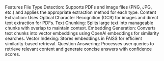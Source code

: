 Features
File Type Detection: Supports PDFs and image files (PNG, JPG, etc.) and applies the appropriate extraction method for each type.
Content Extraction: Uses Optical Character Recognition (OCR) for images and direct text extraction for PDFs.
Text Chunking: Splits large text into manageable chunks with overlap to maintain context.
Embedding Generation: Converts text chunks into vector embeddings using OpenAI embeddings for similarity searches.
Vector Indexing: Stores embeddings in FAISS for efficient similarity-based retrieval.
Question Answering: Processes user queries to retrieve relevant content and generate concise answers with confidence scores.
